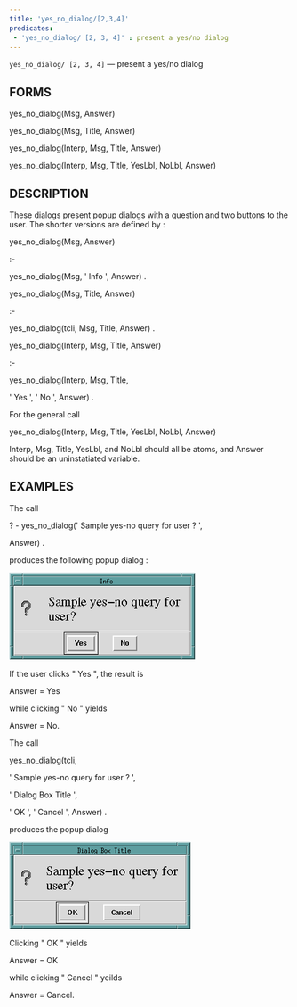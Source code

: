 ```yaml
---
title: 'yes_no_dialog/[2,3,4]'
predicates:
 - 'yes_no_dialog/ [2, 3, 4]' : present a yes/no dialog
---
```

`yes_no_dialog/ [2, 3, 4]` — present a yes/no dialog


## FORMS

yes_no_dialog(Msg, Answer)

yes_no_dialog(Msg, Title, Answer)

yes_no_dialog(Interp, Msg, Title, Answer)

yes_no_dialog(Interp, Msg, Title, YesLbl, NoLbl, Answer)


## DESCRIPTION

These
dialogs present popup dialogs with a question and two buttons to the user. The shorter versions are defined by :

yes_no_dialog(Msg, Answer)

:-

yes_no_dialog(Msg, ' Info ', Answer) .

yes_no_dialog(Msg, Title, Answer)

:-

yes_no_dialog(tcli, Msg, Title, Answer) .

yes_no_dialog(Interp, Msg, Title, Answer)

:-

yes_no_dialog(Interp, Msg, Title,

' Yes ', ' No ', Answer) .

For the general call

yes_no_dialog(Interp, Msg, Title, YesLbl, NoLbl, Answer)

Interp, Msg, Title, YesLbl, and NoLbl should all be atoms, and Answer should be an uninstatiated variable.


## EXAMPLES

The call

? - yes_no_dialog(' Sample yes-no query for user ? ',

Answer) .

produces the following popup dialog :

![](images/yes_no-1.gif)

If the user clicks " Yes ", the result is

Answer = Yes

while clicking " No " yields

Answer = No.

The call

yes_no_dialog(tcli,

' Sample yes-no query for user ? ',

' Dialog Box Title ',

' OK ', ' Cancel ', Answer) .

produces the popup dialog

![](images/yes_no-2.gif)

Clicking " OK " yields

Answer = OK

while clicking " Cancel " yeilds

Answer = Cancel.

